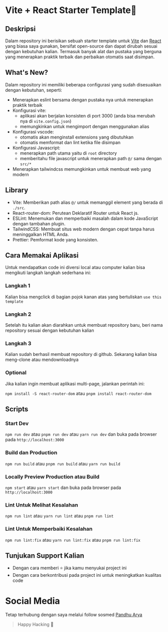 # Vite + React Starter Template🚀

## Deskripsi

Dalam repository ini berisikan sebuah starter template untuk [Vite](https://vitejs.dev) dan [React](https://react.dev) yang biasa saya gunakan, bersifat open-source dan dapat dirubah sesuai dengan kebutuhan kalian. Termasuk banyak alat dan pustaka yang berguna yang menerapkan praktik terbaik dan perbaikan otomatis saat disimpan.

## What's New?

Dalam repository ini memiliki beberapa configurasi yang sudah disesuaikan dengan kebutuhan, seperti:

- Menerapkan eslint bersama dengan pustaka nya untuk menerapkan praktik terbaik
- Konfigurasi vite:
  - aplikasi akan berjalan konsisten di port 3000 (anda bisa merubah nya di `vite.config.json`)
  - memungkinkan untuk mengimport dengan menggunakan alias
- Konfigurasi vscode:
  - otomatis akan menginstall extensions yang dibutuhkan
  - otomatis memformat dan lint ketika file disimpan
- Konfigurasi Javascript:
  - menerapkan path utama yaitu di `root` directory
  - memberitahu file javascript untuk menerapkan path `@/` sama dengan `src/*`
- Menerapkan tailwindcss memungkinkan untuk membuat web yang modern

## Library

- Vite: Memberikan path alias `@/` untuk memanggil element yang berada di `./src`.
- React-router-dom: Perutean Deklaratif Router untuk React js.
- ESLint: Menemukan dan memperbaiki masalah dalam kode JavaScript dengan tambahan plugin.
- TailwindCSS: Membuat situs web modern dengan cepat tanpa harus meninggalkan HTML Anda.
- Prettier: Pemformat kode yang konsisten.

## Cara Memakai Aplikasi

Untuk mendapatkan code ini diversi local atau computer kalian bisa mengikuti langkah langkah sederhana ini:

### Langkah 1

Kalian bisa mengclick di bagian pojok kanan atas yang bertuliskan `use this template`

### Langkah 2

Setelah itu kalian akan diarahkan untuk membuat repository baru, beri nama repository sesuai dengan kebutuhan kalian

### Langkah 3

Kalian sudah berhasil membuat repository di github. Sekarang kalian bisa meng-clone atau mendownloadnya

### Optional

Jika kalian ingin membuat aplikasi multi-page, jalankan perintah ini:

`npm install -S react-router-dom` atau `pnpm install react-router-dom`

## Scripts

### Start Dev

`npm run dev` atau `pnpm run dev` atau `yarn run dev` dan buka pada browser pada `http://localhost:3000`

### Build dan Production

`npm run build` atau `pnpm run build` atau `yarn run build`

### Locally Preview Production atau Build

`npm start` atau `yarn start` dan buka pada browser pada `http://localhost:3000`

### Lint Untuk Melihat Kesalahan

`npm run lint` atau `yarn run lint` atau `pnpm run lint`

### Lint Untuk Memperbaiki Kesalahan

`npm run lint:fix` atau `yarn run lint:fix` atau `pnpm run lint:fix`

## Tunjukan Support Kalian

- Dengan cara memberi ⭐ jika kamu menyukai project ini
- Dengan cara berkontribusi pada project ini untuk meningkatkan kualitas code

# Social Media

Tetap terhubung dengan saya melalui follow sosmed [Pandhu Arya](https://panntod.github.io/Project-Mandiri/linktree)

> Happy Hacking 🤖
